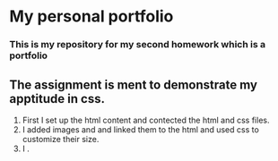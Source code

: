 # My personal portfolio
### This is my repository for my second homework which is a portfolio
## The assignment is ment to demonstrate my apptitude in css.

1. First I set up the html content and contected the html and css files.
2. I added images and and linked them to the html and used css to customize their size.
3. I .
